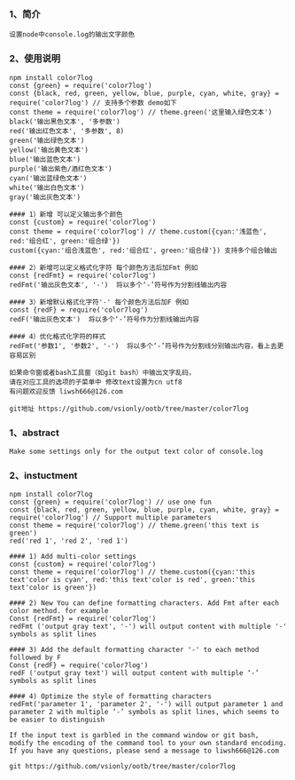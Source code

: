 ### 1、简介
    设置node中console.log的输出文字颜色
### 2、使用说明
    npm install color7log
    const {green} = require('color7log')
    const {black, red, green, yellow, blue, purple, cyan, white, gray} = require('color7log') // 支持多个参数 demo如下
    const theme = require('color7log') // theme.green('这里输入绿色文本')
    black('输出黑色文本', '多参数')
    red('输出红色文本', '多参数', 8)
    green('输出绿色文本')
    yellow('输出黄色文本')
    blue('输出蓝色文本')
    purple('输出紫色/酒红色文本')
    cyan('输出蓝绿色文本')
    white('输出白色文本')
    gray('输出灰色文本')

    #### 1）新增 可以定义输出多个颜色
    const {custom} = require('color7log')
    const theme = require('color7log') // theme.custom({cyan:'浅蓝色', red:'组合红', green:'组合绿'})
    custom({cyan:'组合浅蓝色', red:'组合红', green:'组合绿'}) 支持多个组合输出

    #### 2）新增可以定义格式化字符 每个颜色方法后加Fmt 例如
    const {redFmt} = require('color7log')
    redFmt('输出灰色文本', '-')  将以多个‘-’符号作为分割线输出内容

    #### 3）新增默认格式化字符'-' 每个颜色方法后加F 例如
    const {redF} = require('color7log')
    redF('输出灰色文本')  将以多个‘-’符号作为分割线输出内容

    #### 4）优化格式化字符的样式
    redFmt('参数1', '参数2', '-')  将以多个‘-’符号作为分割线分别输出内容，看上去更容易区别

    如果命令窗或者bash工具窗（如git bash）中输出文字乱码，
    请在对应工具的选项的子菜单中 修改text设置为cn utf8
    有问题欢迎反馈 liwsh666@126.com

    git地址 https://github.com/vsionly/ootb/tree/master/color7log

### 1、abstract
    Make some settings only for the output text color of console.log
### 2、instuctment
    npm install color7log
    const {green} = require('color7log') // use one fun
    const {black, red, green, yellow, blue, purple, cyan, white, gray} = require('color7log') // Support multiple parameters
    const theme = require('color7log') // theme.green('this text is green')
    red('red 1', 'red 2', 'red 1')

    #### 1) Add multi-color settings
    const {custom} = require('color7log')
    const theme = require('color7log') // theme.custom({cyan:'this text'color is cyan', red:'this text'color is red', green:'this text'color is green'})

    #### 2) New You can define formatting characters. Add Fmt after each color method. for example
    Const {redFmt} = require('color7log')
    redFmt ('output gray text', '-') will output content with multiple '-' symbols as split lines

    #### 3) Add the default formatting character '-' to each method followed by F
    Const {redF} = require('color7log')    
    redF ('output gray text') will output content with multiple ‘-’ symbols as split lines

    #### 4) Optimize the style of formatting characters
    redFmt('parameter 1', 'parameter 2', '-') will output parameter 1 and parameter 2 with multiple ‘-’ symbols as split lines, which seems to be easier to distinguish

    If the input text is garbled in the command window or git bash,
    modify the encoding of the command tool to your own standard encoding.
    If you have any questions, please send a message to liwsh666@126.com

    git https://github.com/vsionly/ootb/tree/master/color7log
